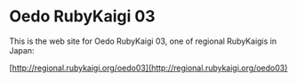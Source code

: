 # Oedo RubyKaigi 03

This is the web site for Oedo RubyKaigi 03, one of regional RubyKaigis in Japan:

[http://regional.rubykaigi.org/oedo03](http://regional.rubykaigi.org/oedo03)
